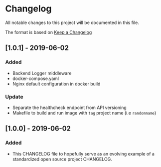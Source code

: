 # Changelog
All notable changes to this project will be documented in this file.

The format is based on [Keep a Changelog](https://keepachangelog.com/en/1.0.0/)

## [1.0.1] - 2019-06-02
### Added
- Backend Logger middleware
- docker-compose.yaml
- Nginx default configuration in docker build

### Update
- Separate the healthcheck endpoint from API versioning
- Makefile to build and run image with `tag` project name (i.e `randomname`)

## [1.0.0] - 2019-06-02
### Added
- This CHANGELOG file to hopefully serve as an evolving example of a
  standardized open source project CHANGELOG.
